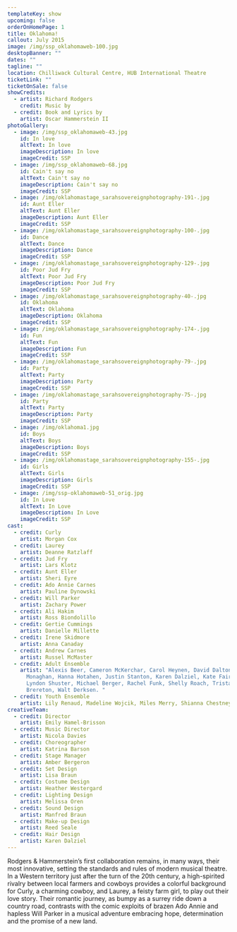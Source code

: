 ```yaml
---
templateKey: show
upcoming: false
orderOnHomePage: 1
title: Oklahoma!
callout: July 2015
image: /img/ssp_oklahomaweb-100.jpg
desktopBanner: ""
dates: ""
tagline: ""
location: Chilliwack Cultural Centre, HUB International Theatre
ticketLink: ""
ticketOnSale: false
showCredits:
  - artist: Richard Rodgers
    credit: Music by
  - credit: Book and Lyrics by
    artist: Oscar Hammerstein II
photoGallery:
  - image: /img/ssp_oklahomaweb-43.jpg
    id: In love
    altText: In love
    imageDescription: In love
    imageCredit: SSP
  - image: /img/ssp_oklahomaweb-68.jpg
    id: Cain't say no
    altText: Cain't say no
    imageDescription: Cain't say no
    imageCredit: SSP
  - image: /img/oklahomastage_sarahsovereignphotography-191-.jpg
    id: Aunt Eller
    altText: Aunt Eller
    imageDescription: Aunt Eller
    imageCredit: SSP
  - image: /img/oklahomastage_sarahsovereignphotography-100-.jpg
    id: Dance
    altText: Dance
    imageDescription: Dance
    imageCredit: SSP
  - image: /img/oklahomastage_sarahsovereignphotography-129-.jpg
    id: Poor Jud Fry
    altText: Poor Jud Fry
    imageDescription: Poor Jud Fry
    imageCredit: SSP
  - image: /img/oklahomastage_sarahsovereignphotography-40-.jpg
    id: Oklahoma
    altText: Oklahoma
    imageDescription: Oklahoma
    imageCredit: SSP
  - image: /img/oklahomastage_sarahsovereignphotography-174-.jpg
    id: Fun
    altText: Fun
    imageDescription: Fun
    imageCredit: SSP
  - image: /img/oklahomastage_sarahsovereignphotography-79-.jpg
    id: Party
    altText: Party
    imageDescription: Party
    imageCredit: SSP
  - image: /img/oklahomastage_sarahsovereignphotography-75-.jpg
    id: Party
    altText: Party
    imageDescription: Party
    imageCredit: SSP
  - image: /img/oklahoma1.jpg
    id: Boys
    altText: Boys
    imageDescription: Boys
    imageCredit: SSP
  - image: /img/oklahomastage_sarahsovereignphotography-155-.jpg
    id: Girls
    altText: Girls
    imageDescription: Girls
    imageCredit: SSP
  - image: /img/ssp-oklahomaweb-51_orig.jpg
    id: In Love
    altText: In Love
    imageDescription: In Love
    imageCredit: SSP
cast:
  - credit: Curly
    artist: Morgan Cox
  - credit: Laurey
    artist: Deanne Ratzlaff
  - credit: Jud Fry
    artist: Lars Klotz
  - credit: Aunt Eller
    artist: Sheri Eyre
  - credit: Ado Annie Carnes
    artist: Pauline Dynowski
  - credit: Will Parker
    artist: Zachary Power
  - credit: Ali Hakim
    artist: Ross Biondolillo
  - credit: Gertie Cummings
    artist: Danielle Millette
  - credit: Irene Skidmore
    artist: Anna Canaday
  - credit: Andrew Carnes
    artist: Russel McMaster
  - credit: Adult Ensemble
    artist: "Alexis Beer, Cameron McKerchar, Carol Heynen, David Dalton, Elizabeth
      Monaghan, Hanna Hotahen, Justin Stanton, Karen Dalziel, Kate Fairly,
      Lyndon Shuster, Michael Berger, Rachel Funk, Shelly Roach, Trista
      Brereton, Walt Derksen. "
  - credit: Youth Ensemble
    artist: Lily Renaud, Madeline Wojcik, Miles Merry, Shianna Chestney
creativeTeam:
  - credit: Director
    artist: Emily Hamel-Brisson
  - credit: Music Director
    artist: Nicola Davies
  - credit: Choreographer
    artist: Katrina Barson
  - credit: Stage Manager
    artist: Amber Bergeron
  - credit: Set Design
    artist: Lisa Braun
  - credit: Costume Design
    artist: Heather Westergard
  - credit: Lighting Design
    artist: Melissa Oren
  - credit: Sound Design
    artist: Manfred Braun
  - credit: Make-up Design
    artist: Reed Seale
  - credit: Hair Design
    artist: Karen Dalziel
---
```

Rodgers & Hammerstein’s first collaboration remains, in many ways, their most innovative, setting the standards and rules of modern musical theatre. In a Western territory just after the turn of the 20th century, a high-spirited rivalry between local farmers and cowboys provides a colorful background for Curly, a charming cowboy, and Laurey, a feisty farm girl, to play out their love story. Their romantic journey, as bumpy as a surrey ride down a country road, contrasts with the comic exploits of brazen Ado Annie and hapless Will Parker in a musical adventure embracing hope, determination and the promise of a new land.
